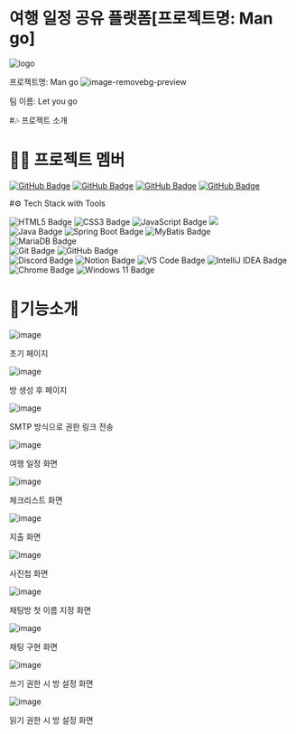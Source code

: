 # 여행 일정 공유 플랫폼[프로젝트명: Man go]

![logo](https://github.com/user-attachments/assets/e9d1b08b-a689-4da2-969a-456e85d6f9d4)

프로젝트명: Man go
![image-removebg-preview](https://github.com/user-attachments/assets/a6724a0a-9226-4a68-9f9d-bda7b76007fe)

팀 이름: Let you go

#🎶 프로젝트 소개


# 🧑‍🦰 프로젝트 멤버
[![GitHub Badge](https://img.shields.io/badge/anjun0413-181717?logo=github&logoColor=white&labelColor=181717)](https://github.com/anjun0413)
[![GitHub Badge](https://img.shields.io/badge/rlawjdgkr-181717?logo=github&logoColor=white&labelColor=181717)](https://github.com/rlawjdgkr)
[![GitHub Badge](https://img.shields.io/badge/seyoung0314-181717?logo=github&logoColor=white&labelColor=181717)](https://github.com/seyoung0314)
[![GitHub Badge](https://img.shields.io/badge/chchch928-181717?logo=github&logoColor=white&labelColor=181717)](https://github.com/chchch928)


#⚙️ Tech Stack with Tools

![HTML5 Badge](https://img.shields.io/badge/HTML5-E34F26?logo=html5&logoColor=white)
![CSS3 Badge](https://img.shields.io/badge/CSS3-1572B6?logo=css3&logoColor=white)
![JavaScript Badge](https://img.shields.io/badge/JavaScript-F7DF1E?logo=javascript&logoColor=black&labelColor=F7DF1E)
<img src="https://img.shields.io/badge/React-61DAFB?style=flat-square&logo=React&logoColor=black"/>
<br>
![Java Badge](https://img.shields.io/badge/Java-007396?logo=openjdk&logoColor=white&labelColor=007396)
![Spring Boot Badge](https://img.shields.io/badge/Spring%20Boot-6DB33F?logo=springboot&logoColor=white)
![MyBatis Badge](https://img.shields.io/badge/MyBatis-007396?logo=mybatis&logoColor=white)
<br>
![MariaDB Badge](https://img.shields.io/badge/MariaDB-003545?logo=mariadb&logoColor=white)<br>
![Git Badge](https://img.shields.io/badge/Git-F05032?logo=git&logoColor=white)
![GitHub Badge](https://img.shields.io/badge/GitHub-181717?logo=github&logoColor=white)<br>
![Discord Badge](https://img.shields.io/badge/Discord-5865F2?logo=discord&logoColor=white)
![Notion Badge](https://img.shields.io/badge/Notion-000000?logo=notion&logoColor=white)
![VS Code Badge](https://img.shields.io/badge/Visual%20Studio%20Code-007ACC?logo=visual-studio-code&logoColor=white)
![IntelliJ IDEA Badge](https://img.shields.io/badge/IntelliJ_Ultimate-000000?logo=intellijidea&logoColor=white&labelColor=000000)<br>
![Chrome Badge](https://img.shields.io/badge/Chrome-4285F4?logo=googlechrome&logoColor=white)
![Windows 11 Badge](https://img.shields.io/badge/Windows%2011-0078D6?logo=windows&logoColor=white)



# 🎈기능소개
![image](https://github.com/user-attachments/assets/f7393b70-3372-440e-b2fb-3115b984e67e)

초기 페이지

![image](https://github.com/user-attachments/assets/ad871759-a1e6-492c-8e9d-cb8627605988)

방 생성 후 페이지

![image](https://github.com/user-attachments/assets/124b38dc-0d60-4c54-82e1-ce80f29ba3de)

SMTP 방식으로 권한 링크 전송

![image](https://github.com/user-attachments/assets/a66575ad-3863-438e-9fdf-1ba8b72a872c)

여행 일정 화면

![image](https://github.com/user-attachments/assets/1f671493-7269-4677-99f0-6a0872c8abf5)

체크리스트 화면

![image](https://github.com/user-attachments/assets/1c996b17-e29f-4dfa-b410-9c776bfcfa1a)

지출 화면

![image](https://github.com/user-attachments/assets/6a1ed6e5-d91c-4feb-a537-5ae2886644f2)

사진첩 화면

![image](https://github.com/user-attachments/assets/7ad8dd58-ab08-4488-90c3-3c3a0e3ef8cb)

채팅방 첫 이름 지정 화면

![image](https://github.com/user-attachments/assets/3f1453f1-f063-4b6d-aced-8787f2959ee5)

채팅 구현 화면

![image](https://github.com/user-attachments/assets/c3d70590-aca9-4f7b-beb4-2c250fa6bb9b)

쓰기 권한 시 방 설정 화면

![image](https://github.com/user-attachments/assets/7bc04dee-dae4-47d0-b342-4a277807a2e2)

읽기 권한 시 방 설정 화면












